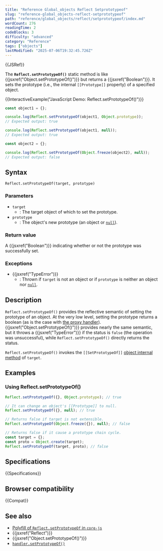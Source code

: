 ```yaml
---
title: "Reference Global_objects Reflect Setprototypeof"
slug: "reference-global_objects-reflect-setprototypeof"
path: "reference/global_objects/reflect/setprototypeof/index.md"
wordCount: 276
readingTime: 2
codeBlocks: 3
difficulty: "advanced"
category: "Reference"
tags: ["objects"]
lastModified: "2025-07-06T19:32:45.726Z"
---
```



{{JSRef}}

The **`Reflect.setPrototypeOf()`** static method is like {{jsxref("Object.setPrototypeOf()")}} but returns a {{jsxref("Boolean")}}. It sets the prototype (i.e., the internal `[[Prototype]]` property) of a specified object.

{{InteractiveExample("JavaScript Demo: Reflect.setPrototypeOf()")}}

```js interactive-example
const object1 = {};

console.log(Reflect.setPrototypeOf(object1, Object.prototype));
// Expected output: true

console.log(Reflect.setPrototypeOf(object1, null));
// Expected output: true

const object2 = {};

console.log(Reflect.setPrototypeOf(Object.freeze(object2), null));
// Expected output: false
```

## Syntax

```js-nolint
Reflect.setPrototypeOf(target, prototype)
```

### Parameters

- `target`
  - : The target object of which to set the prototype.
- `prototype`
  - : The object's new prototype (an object or [`null`](/en-US/docs/Web/JavaScript/Reference/Operators/null)).

### Return value

A {{jsxref("Boolean")}} indicating whether or not the prototype was successfully set.

### Exceptions

- {{jsxref("TypeError")}}
  - : Thrown if `target` is not an object or if `prototype` is neither an object nor [`null`](/en-US/docs/Web/JavaScript/Reference/Operators/null).

## Description

`Reflect.setPrototypeOf()` provides the reflective semantic of setting the prototype of an object. At the very low level, setting the prototype returns a boolean (as is the case with [the proxy handler](/en-US/docs/Web/JavaScript/Reference/Global_Objects/Proxy/Proxy/setPrototypeOf)). {{jsxref("Object.setPrototypeOf()")}} provides nearly the same semantic, but it throws a {{jsxref("TypeError")}} if the status is `false` (the operation was unsuccessful), while `Reflect.setPrototypeOf()` directly returns the status.

`Reflect.setPrototypeOf()` invokes the `[[SetPrototypeOf]]` [object internal method](/en-US/docs/Web/JavaScript/Reference/Global_Objects/Proxy#object_internal_methods) of `target`.

## Examples

### Using Reflect.setPrototypeOf()

```js
Reflect.setPrototypeOf({}, Object.prototype); // true

// It can change an object's [[Prototype]] to null.
Reflect.setPrototypeOf({}, null); // true

// Returns false if target is not extensible.
Reflect.setPrototypeOf(Object.freeze({}), null); // false

// Returns false if it cause a prototype chain cycle.
const target = {};
const proto = Object.create(target);
Reflect.setPrototypeOf(target, proto); // false
```

## Specifications

{{Specifications}}

## Browser compatibility

{{Compat}}

## See also

- [Polyfill of `Reflect.setPrototypeOf` in `core-js`](https://github.com/zloirock/core-js#ecmascript-reflect)
- {{jsxref("Reflect")}}
- {{jsxref("Object.setPrototypeOf()")}}
- [`handler.setPrototypeOf()`](/en-US/docs/Web/JavaScript/Reference/Global_Objects/Proxy/Proxy/setPrototypeOf)
